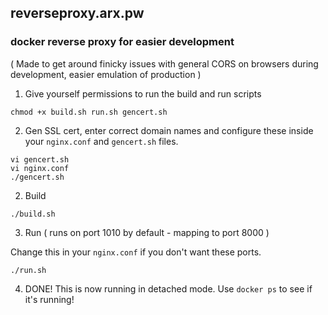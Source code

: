 ## reverseproxy.arx.pw

### docker reverse proxy for easier development

( Made to get around finicky issues with general CORS on browsers during development, easier emulation of production )


1. Give yourself permissions to run the build and run scripts
```
chmod +x build.sh run.sh gencert.sh
```

2. Gen SSL cert, enter correct domain names and configure these inside your `nginx.conf` and `gencert.sh` files.

```
vi gencert.sh
vi nginx.conf
./gencert.sh
```

2. Build
```
./build.sh
```

3. Run ( runs on port 1010 by default - mapping to port 8000 )

Change this in your `nginx.conf` if you don't want these ports.

```
./run.sh
```

4. DONE! This is now running in detached mode. Use `docker ps` to see if it's running!
